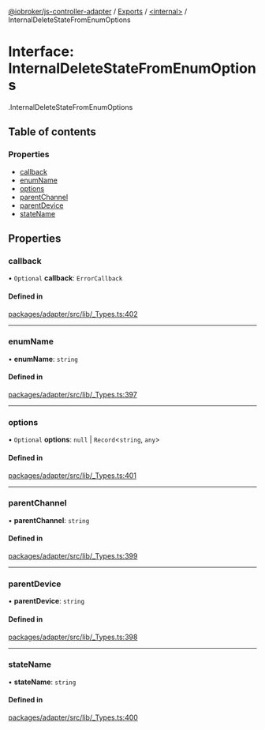 [@iobroker/js-controller-adapter](../README.md) / [Exports](../modules.md) / [<internal\>](../modules/internal_.md) / InternalDeleteStateFromEnumOptions

# Interface: InternalDeleteStateFromEnumOptions

[<internal>](../modules/internal_.md).InternalDeleteStateFromEnumOptions

## Table of contents

### Properties

- [callback](internal_.InternalDeleteStateFromEnumOptions.md#callback)
- [enumName](internal_.InternalDeleteStateFromEnumOptions.md#enumname)
- [options](internal_.InternalDeleteStateFromEnumOptions.md#options)
- [parentChannel](internal_.InternalDeleteStateFromEnumOptions.md#parentchannel)
- [parentDevice](internal_.InternalDeleteStateFromEnumOptions.md#parentdevice)
- [stateName](internal_.InternalDeleteStateFromEnumOptions.md#statename)

## Properties

### callback

• `Optional` **callback**: `ErrorCallback`

#### Defined in

[packages/adapter/src/lib/_Types.ts:402](https://github.com/ioBroker/ioBroker.js-controller/blob/0021bff7/packages/adapter/src/lib/_Types.ts#L402)

___

### enumName

• **enumName**: `string`

#### Defined in

[packages/adapter/src/lib/_Types.ts:397](https://github.com/ioBroker/ioBroker.js-controller/blob/0021bff7/packages/adapter/src/lib/_Types.ts#L397)

___

### options

• `Optional` **options**: ``null`` \| `Record`<`string`, `any`\>

#### Defined in

[packages/adapter/src/lib/_Types.ts:401](https://github.com/ioBroker/ioBroker.js-controller/blob/0021bff7/packages/adapter/src/lib/_Types.ts#L401)

___

### parentChannel

• **parentChannel**: `string`

#### Defined in

[packages/adapter/src/lib/_Types.ts:399](https://github.com/ioBroker/ioBroker.js-controller/blob/0021bff7/packages/adapter/src/lib/_Types.ts#L399)

___

### parentDevice

• **parentDevice**: `string`

#### Defined in

[packages/adapter/src/lib/_Types.ts:398](https://github.com/ioBroker/ioBroker.js-controller/blob/0021bff7/packages/adapter/src/lib/_Types.ts#L398)

___

### stateName

• **stateName**: `string`

#### Defined in

[packages/adapter/src/lib/_Types.ts:400](https://github.com/ioBroker/ioBroker.js-controller/blob/0021bff7/packages/adapter/src/lib/_Types.ts#L400)
